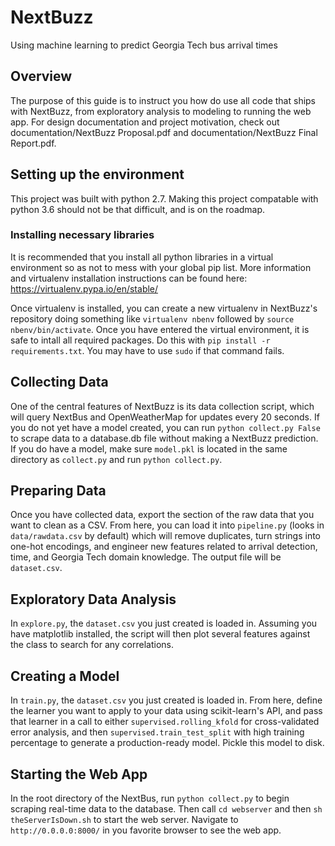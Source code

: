 # NextBuzz
Using machine learning to predict Georgia Tech bus arrival times

## Overview
The purpose of this guide is to instruct you how do use all code that ships with NextBuzz, from exploratory analysis to
modeling to running the web app. For design documentation and project motivation, check out documentation/NextBuzz Proposal.pdf
and documentation/NextBuzz Final Report.pdf.

## Setting up the environment
This project was built with python 2.7. Making this project compatable with python 3.6 should not be that difficult, and is on
the roadmap.
### Installing necessary libraries
It is recommended that you install all python libraries in a virtual environment so as not to mess with your global pip
list. More information and virtualenv installation instructions can be found here: https://virtualenv.pypa.io/en/stable/

Once virtualenv is installed, you can create a new virtualenv in NextBuzz's repository doing something like `virtualenv nbenv`
followed by `source nbenv/bin/activate`. Once you have entered the virtual environment, it is safe to intall all required
packages. Do this with `pip install -r requirements.txt`. You may have to use `sudo` if that command fails.

## Collecting Data
One of the central features of NextBuzz is its data collection script, which will query NextBus and OpenWeatherMap for
updates every 20 seconds. If you do not yet have a model created, you can run `python collect.py False` to scrape data to
a database.db file without making a NextBuzz prediction. If you do have a model, make sure `model.pkl` is located in the same
directory as `collect.py` and run `python collect.py`.

## Preparing Data
Once you have collected data, export the section of the raw data that you want to clean as a CSV. From here, you can
load it into `pipeline.py` (looks in `data/rawdata.csv` by default) which will remove duplicates, turn strings into one-hot encodings, and engineer new features
related to arrival detection, time, and Georgia Tech domain knowledge. The output file will be `dataset.csv`.

## Exploratory Data Analysis
In `explore.py`, the `dataset.csv` you just created is loaded in. Assuming you have matplotlib installed, the script will then plot several features against the class to search for any correlations.

## Creating a Model
In `train.py`, the `dataset.csv` you just created is loaded in. From here, define the learner you want to apply to your data
using scikit-learn's API, and pass that learner in a call to either `supervised.rolling_kfold` for cross-validated error analysis,
and then `supervised.train_test_split` with high training percentage to generate a production-ready model. Pickle this model
to disk.

## Starting the Web App
In the root directory of the NextBus, run `python collect.py` to begin scraping real-time data to the database. 
Then call `cd webserver` and then `sh theServerIsDown.sh` to start the web server. Navigate to `http://0.0.0.0:8000/` in
you favorite browser to see the web app.

